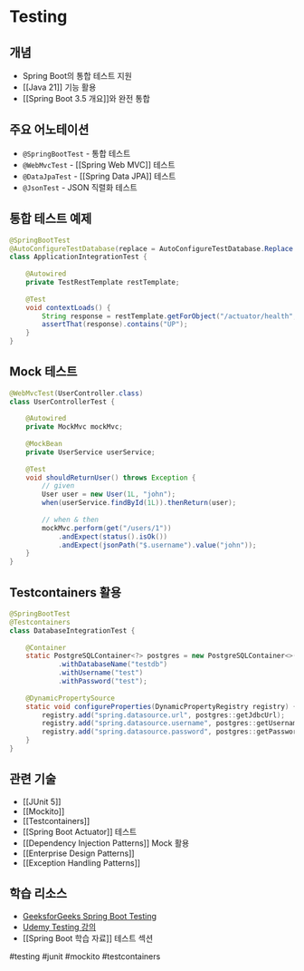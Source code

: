 # Testing

## 개념
- Spring Boot의 통합 테스트 지원
- [[Java 21]] 기능 활용
- [[Spring Boot 3.5 개요]]와 완전 통합

## 주요 어노테이션
- `@SpringBootTest` - 통합 테스트
- `@WebMvcTest` - [[Spring Web MVC]] 테스트
- `@DataJpaTest` - [[Spring Data JPA]] 테스트
- `@JsonTest` - JSON 직렬화 테스트

## 통합 테스트 예제
```java
@SpringBootTest
@AutoConfigureTestDatabase(replace = AutoConfigureTestDatabase.Replace.NONE)
class ApplicationIntegrationTest {
    
    @Autowired
    private TestRestTemplate restTemplate;
    
    @Test
    void contextLoads() {
        String response = restTemplate.getForObject("/actuator/health", String.class);
        assertThat(response).contains("UP");
    }
}
```

## Mock 테스트
```java
@WebMvcTest(UserController.class)
class UserControllerTest {
    
    @Autowired
    private MockMvc mockMvc;
    
    @MockBean
    private UserService userService;
    
    @Test
    void shouldReturnUser() throws Exception {
        // given
        User user = new User(1L, "john");
        when(userService.findById(1L)).thenReturn(user);
        
        // when & then
        mockMvc.perform(get("/users/1"))
            .andExpect(status().isOk())
            .andExpect(jsonPath("$.username").value("john"));
    }
}
```

## Testcontainers 활용
```java
@SpringBootTest
@Testcontainers
class DatabaseIntegrationTest {
    
    @Container
    static PostgreSQLContainer<?> postgres = new PostgreSQLContainer<>("postgres:15")
            .withDatabaseName("testdb")
            .withUsername("test")
            .withPassword("test");
    
    @DynamicPropertySource
    static void configureProperties(DynamicPropertyRegistry registry) {
        registry.add("spring.datasource.url", postgres::getJdbcUrl);
        registry.add("spring.datasource.username", postgres::getUsername);
        registry.add("spring.datasource.password", postgres::getPassword);
    }
}
```

## 관련 기술
- [[JUnit 5]]
- [[Mockito]]
- [[Testcontainers]]
- [[Spring Boot Actuator]] 테스트
- [[Dependency Injection Patterns]] Mock 활용
- [[Enterprise Design Patterns]]
- [[Exception Handling Patterns]]

## 학습 리소스
- [GeeksforGeeks Spring Boot Testing](https://www.geeksforgeeks.org/spring-boot-testing/)
- [Udemy Testing 강의](https://www.udemy.com/topic/spring-boot/?persist_locale=&locale=ko_KR&srsltid=AfmBOooB5-udDY-EPxcpbeZh3WDBZU5s62ekyzBodFEEaTcm8bQ3lyJ0)
- [[Spring Boot 학습 자료]] 테스트 섹션

#testing #junit #mockito #testcontainers